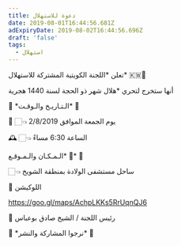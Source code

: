 ```yaml
---
title: دعوة للاستهلال
date: 2019-08-01T16:44:56.681Z
adExpiryDate: 2019-08-02T16:44:56.696Z
draft: 'false'
tags:
  - استهلال
---
```

تعلن \*اللجنة الكويتية المشتركة للاستهلال\* 🇰🇼🔭

أنها ستخرج لتحري *هلال شهر ذو الحجة لسنة 1440 هجرية





🔸 \*الـتـاريـخ والـوقـت\* 🔸



📅 👈🏻 يوم الجمعة الموافق 2/8/2019

🕰 👈🏻 الساعة 6:30 مساءً





‏🧭 \*الـمـكـان والـمـوقـع\* 🔸



👈🏻 ساحل مستشفى الولادة بمنطقة الشويخ

📍 اللوكيشن



‏https://goo.gl/maps/AchpLKKs5RrUqnQJ6





📝 رئيس اللجنة / الشيخ صادق بوعباس



📩 \*نرجوا المشاركة والنشر\* 🔁
